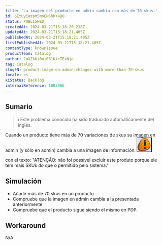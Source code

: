 ```yaml
---
title: 'La imagen del producto en admin cambia con más de 70 skus.'
id: 6EtUyiWzpm5moEN6hkY4B0
status: PUBLISHED
createdAt: 2024-03-21T15:18:20.218Z
updatedAt: 2024-03-21T15:18:21.405Z
publishedAt: 2024-03-21T15:18:21.405Z
firstPublishedAt: 2024-03-21T15:18:21.405Z
contentType: knownIssue
productTeam: Catalog
author: 2mXZkbi0oi061KicTExNjo
tag: Catalog
slugEN: product-image-on-admin-changes-with-more-than-70-skus
locale: es
kiStatus: Backlog
internalReference: 1003966
---
```


## Sumario

>ℹ️ Este problema conocido ha sido traducido automáticamente del inglés.


Cuando un producto tiene más de 70 variaciones de skus su imagen en admin (y sólo en admin) cambia a una imagen de información:
 ![](https://raw.githubusercontent.com/vtexdocs/help-center-content/refs/heads/main/docs/es/known-issues/Catalog/la-imagen-del-producto-en-admin-cambia-con-mas-de-70-skus_1.png)

con el texto: "ATENÇÃO: não foi possível excluir este produto porque ele tem mais SKUs do que o permitido pelo sistema."


##

## Simulación



- Añadir más de 70 skus en un producto
- Compruebe que la imagen en admin cambia a la presentada anteriormente
- Compruebe que el producto sigue siendo el mismo en PDP.



## Workaround


N/A





